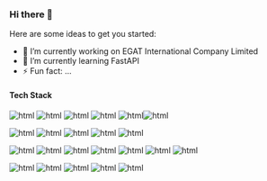 ### Hi there 👋

Here are some ideas to get you started:

- 🔭 I’m currently working on EGAT International Company Limited
- 🌱 I’m currently learning FastAPI
- ⚡ Fun fact: ...

#### Tech Stack

<img src="https://img.shields.io/badge/HTML5-E34F26?style=for-the-badge&logo=html5&logoColor=white" alt="html"/> <img src="https://img.shields.io/badge/JavaScript-323330?style=for-the-badge&logo=javascript&logoColor=F7DF1E" alt="html"/> <img src="https://img.shields.io/badge/jQuery-0769AD?style=for-the-badge&logo=jquery&logoColor=white" alt="html"/> <img src="https://img.shields.io/badge/CSS3-1572B6?style=for-the-badge&logo=css3&logoColor=white" alt="html"/> <img src="https://img.shields.io/badge/Flask-000000?style=for-the-badge&logo=flask&logoColor=white" alt="html"/><img src="https://img.shields.io/badge/Bootstrap-563D7C?style=for-the-badge&logo=bootstrap&logoColor=white" alt="html"/> 

<img src="https://img.shields.io/badge/Xampp-F37623?style=for-the-badge&logo=xampp&logoColor=white" alt="html"/> <img src="https://img.shields.io/badge/Font_Awesome-339AF0?style=for-the-badge&logo=fontawesome&logoColor=white" alt="html"/>  <img src="https://img.shields.io/badge/Postman-FF6C37?style=for-the-badge&logo=Postman&logoColor=white" alt="html"/> <img src="https://img.shields.io/badge/Spring_Boot-F2F4F9?style=for-the-badge&logo=spring-boot" alt="html"/> <img src="https://img.shields.io/badge/Wix-000?style=for-the-badge&logo=wix&logoColor=white" alt="html"/>

 <img src="https://img.shields.io/badge/Wordpress-21759B?style=for-the-badge&logo=wordpress&logoColor=white" alt="html"/> <img src="https://img.shields.io/badge/fastapi-109989?style=for-the-badge&logo=FASTAPI&logoColor=white" alt="html"/> <img src="https://img.shields.io/badge/JWT-000000?style=for-the-badge&logo=JSON%20web%20tokens&logoColor=white" alt="html"/> <img src="https://img.shields.io/badge/Vue.js-35495E?style=for-the-badge&logo=vuedotjs&logoColor=4FC08D" alt="html"/> <img src="https://img.shields.io/badge/nuxt.js-00C58E?style=for-the-badge&logo=nuxtdotjs&logoColor=white" alt="html"/> <img src="https://img.shields.io/badge/Docker-2CA5E0?style=for-the-badge&logo=docker&logoColor=white" alt="html"/> <img src="https://img.shields.io/badge/kubernetes-326ce5.svg?&style=for-the-badge&logo=kubernetes&logoColor=white" alt="html"/>


<img src="https://img.shields.io/badge/Go-00ADD8?style=for-the-badge&logo=go&logoColor=white" alt="html"/>  <img src="https://img.shields.io/badge/Flutter-02569B?style=for-the-badge&logo=flutter&logoColor=white" alt="html"/> <img src="https://img.shields.io/badge/Ionic-3880FF?style=for-the-badge&logo=ionic&logoColor=white" alt="html"/> <img src="https://img.shields.io/badge/C%23-239120?style=for-the-badge&logo=c-sharp&logoColor=white" alt="html"/> <img src="https://img.shields.io/badge/Unity-100000?style=for-the-badge&logo=unity&logoColor=white" alt="html"/>










<!--
**liwlewl7/liwlewl7** is a ✨ _special_ ✨ repository because its `README.md` (this file) appears on your GitHub profile.

Here are some ideas to get you started:

- 🔭 I’m currently working on ...
- 🌱 I’m currently learning ...
- 👯 I’m looking to collaborate on ...
- 🤔 I’m looking for help with ...
- 💬 Ask me about ...
- 📫 How to reach me: ...
- 😄 Pronouns: ...
- ⚡ Fun fact: ...
-->

